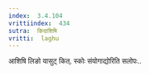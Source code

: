 ```yaml
---
index:  3.4.104
vrittiindex:  434
sutra:  किदाशिषि
vritti:  laghu 
---
```


आशिषि लिङो यासुट् कित्. स्कोः संयोगाद्योरिति सलोपः..


